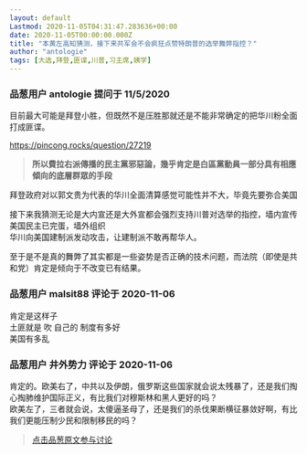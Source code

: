 ```yaml
---
layout: default
Lastmod: 2020-11-05T04:31:47.283636+00:00
date: 2020-11-05T00:00:00.000Z
title: "本黄左高知猜测，接下来共军会不会疯狂点赞特朗普的选举舞弊指控？"
author: "antologie"
tags: [大选,拜登,匪谍,川普,习主席,姨学]
---
```



### 品葱用户 **antologie** 提问于 11/5/2020
    
目前最大可能是拜登小胜，但既然不是压胜那就还是不能非常确定的把华川粉全面打成匪谍。  
  
https://pincong.rocks/question/27219  

> **所以費拉右派傳播的民主黨邪惡論，幾乎肯定是白區黨動員一部分具有相應傾向的底層群眾的手段**

  
  
拜登政府对以郭文贵为代表的华川全面清算感觉可能性并不大，毕竟先要弥合美国  
  
接下来我猜测无论是大内宣还是大外宣都会强烈支持川普对选举的指控，墙内宣传美国民主已完蛋，墙外组织  
华川向美国建制派发动攻击，让建制派不敢再帮华人。  
  
至于是不是真的舞弊了其实都是一些姿势是否正确的技术问题，而法院（即使是共和党）肯定是倾向于不改变已有结果。
    
                

### 品葱用户 **malsit88** 评论于 2020-11-06
        
肯定是这样子  
土匪就是 吹 自己的 制度有多好  
美国有多乱
        
                

### 品葱用户 **井外势力** 评论于 2020-11-06
        
肯定的。欧美右了，中共以及伊朗，俄罗斯这些国家就会说太残暴了，还是我们掏心掏肺维护国际正义，有比我们对穆斯林和黑人更好的吗？  
欧美左了，三者就会说，太傻逼圣母了，还是我们的杀伐果断横征暴敛好啊，有比我们更能压制少民和限制移民的吗？
        
                





> [点击品葱原文参与讨论](https://pincong.rocks/question/33073)

